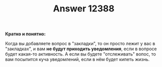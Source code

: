 ﻿---
title: "Answer 12388"
se.owner.user_id: 532877
se.owner.display_name: "Зонтик"
se.owner.link: "https://ru.meta.stackoverflow.com/users/532877/%d0%97%d0%be%d0%bd%d1%82%d0%b8%d0%ba"
se.answer_id: 12388
se.question_id: 10775
se.post_type: answer
se.is_accepted: False
---
<p><strong>Кратко и понятно:</strong></p>
<p>Когда вы добавляете вопрос в &quot;закладки&quot;, то он просто лежит у вас в &quot;закладках&quot;, и вам <strong>не будут приходить уведомления</strong>, если в вопросе будет какая-то активность. А если вы будете &quot;отслеживать&quot; вопос, то вам посыпится куча уведомлений, если в нём будет кипеть жизнь.</p>
